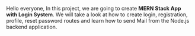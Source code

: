 Hello everyone, In this project, we are going to create **MERN Stack App with Login System**. 
We will take a look at how to create login, registration, profile, reset password routes and learn
how to send Mail from the Node.js backend application.
